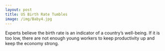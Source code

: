 ```yaml
---
layout: post
title: US Birth Rate Tumbles
image: /img/Baby4.jpg
---
```


Experts believe the birth rate is an indicator of a country’s well-being. If it is too low, there are not enough young workers to keep productivity up and keep the economy strong.
